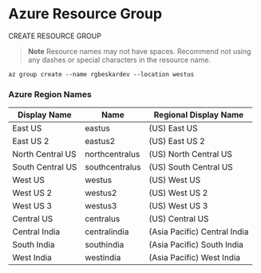 # Azure Resource Group

CREATE RESOURCE GROUP

> **Note**
> Resource names may not have spaces. Recommend not using any dashes or special characters in the resource name.

```shell
az group create --name rgbeskardev --location westus
```

### Azure Region Names

| Display Name      | Name           | Regional Display Name          |
| ---------------- | -------------- | ---------------------------- |
| East US          | eastus         | (US) East US                 |
| East US 2        | eastus2        | (US) East US 2               |
| North Central US | northcentralus | (US) North Central US        |
| South Central US | southcentralus | (US) South Central US        |
| West US          | westus         | (US) West US                 |
| West US 2        | westus2        | (US) West US 2               |
| West US 3        | westus3        | (US) West US 3               |
| Central US       | centralus      | (US) Central US              |
| Central India    | centralindia   | (Asia Pacific) Central India |
| South India      | southindia     | (Asia Pacific) South India   |
| West India       | westindia      | (Asia Pacific) West India    |
